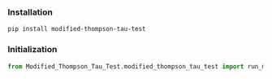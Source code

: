 ### Installation
```
pip install modified-thompson-tau-test
```
### Initialization
```python
from Modified_Thompson_Tau_Test.modified_thompson_tau_test import run_modified_thompson_tau_test
```
